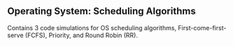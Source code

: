 ## Operating System: Scheduling Algorithms <br>
Contains 3 code simulations for OS scheduling algorithms, First-come-first-serve (FCFS), Priority, and Round Robin (RR).
